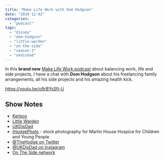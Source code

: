 ```yaml
---
title: "Make Life Work with Dom Hodgson"
date: "2019-12-02"
categories: 
  - "podcast"
tags: 
  - "disney"
  - "dom-hodgson"
  - "little-warden"
  - "on-the-side"
  - "season-1"
  - "ukdisdad"
---
```


In this **brand new** [Make Life Work podcast](https://sijobling.com/makelifework/) about balancing work, life and side projects, I have a chat with **Dom Hodgson** about his freelancing family arrangements, all his side projects and his amazing health kick.

https://youtu.be/o9rBYsSfj-U

## Show Notes

- [Kerboo](https://kerboo.com/)
- [Little Warden](http://LittleWarden.com)
- [UKDisDad](http://UKDisDad.com)
- [iHodgePhoto](http://www.ihodgephoto.com/) - stock photography for Martin House Hospice for Children and Young People
- [@TheHodge on Twitter](https://twitter.com/TheHodge)
- [@UKDisDad on Instagram](https://instagram.com/UKDisDad)
- [On The Side network](https://ontheside.network/)
